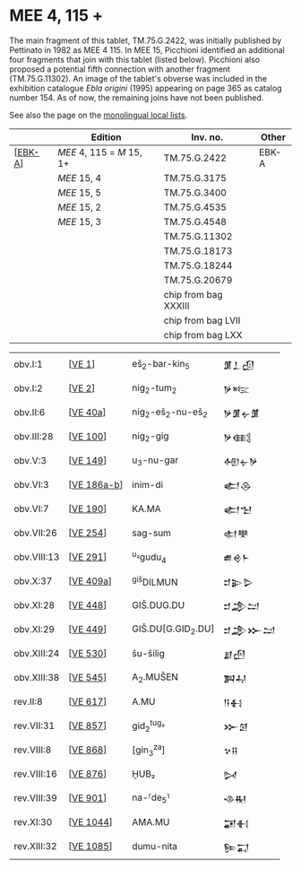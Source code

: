 # MEE 4, 115 +

The main fragment of this tablet, TM.75.G.2422, was initially published by Pettinato in 1982 as MEE 4 115. In MEE 15, Picchioni identified an additional four fragments that join with this tablet (listed below). Picchioni also proposed a potential fifth connection with another fragment (TM.75.G.11302). An image of the tablet's obverse was included in the exhibition catalogue *Ebla origini* (1995) appearing on page 365 as catalog number 154. As of now, the remaining joins have not been published.

See also the page on the [monolingual local lists](https://erica-scarpa.github.io/VE/Monolingual.html).

|           | **Edition**               | **Inv. no.**         | **Other** |
| --------- | ------------------------- | -------------------- | --------- |
| [[EBK-A]] | *MEE* 4, 115 = *M* 15, 1+ | TM.75.G.2422         | EBK-A     |
|           | *MEE* 15, 4               | TM.75.G.3175         |           |
|           | *MEE* 15, 5               | TM.75.G.3400         |           |
|           | *MEE* 15, 2               | TM.75.G.4535         |           |
|           | *MEE* 15, 3               | TM.75.G.4548         |           |
|           |                           | TM.75.G.11302        |           |
|           |                           | TM.75.G.18173        |           |
|           |                           | TM.75.G.18244        |           |
|           |                           | TM.75.G.20679        |           |
|           |                           | chip from bag XXXIII |           |
|           |                           | chip from bag LVII   |           |
|           |                           | chip from bag LXX    |           |

|             |               |                                                  |      |
| ----------- | ------------- | ------------------------------------------------ | ---- |
| obv.I:1     | [[VE 1]]      | eš<sub>2</sub>-bar-kin<sub>5</sub>               | 𒂠𒁇𒌺  |
| obv.I:2     | [[VE 2]]      | nig<sub>2</sub>-tum<sub>2</sub>                  | 𒃻𒌈   |
| obv.II:6    | [[VE 40a]]    | nig<sub>2</sub>-eš<sub>2</sub>-nu-eš<sub>2</sub> | 𒃻𒂠𒉡𒂠 |
| obv.III:28  | [[VE 100]]    | nig<sub>2</sub>-gig                              | 𒃻𒍼   |
| obv.V:3     | [[VE 149]]    | u<sub>3</sub>-nu-gar                             | 𒅇𒉡𒃻  |
| obv.VI:3    | [[VE 186a-b]] | inim-di                                          | 𒅗𒁲   |
| obv.VI:7    | [[VE 190]]    | KA.MA                                            | 𒅗𒈠   |
| obv.VII:26  | [[VE 254]]    | sag-sum                                          | 𒊕𒋧   |
| obv.VIII:13 | [[VE 291]]    | <sup>u₂</sup>gudu<sub>4</sub>                    | 𒌑𒄴𒈨  |
| obv.X:37    | [[VE 409a]]   | <sup>giš</sup>DILMUN                             | 𒄑𒉌𒌇  |
| obv.XI:28   | [[VE 448]]    | GIŠ.DUG.DU                                       | 𒄑𒂁𒁺  |
| obv.XI:29   | [[VE 449]]    | GIŠ.DU[G.GID<sub>2</sub>.DU]                     | 𒄑𒂁𒁍𒁺 |
| obv.XIII:24 | [[VE 530]]    | šu-šilig                                         | 𒋗𒍂   |
| obv.XIII:38 | [[VE 545]]    | A<sub>2</sub>.MUŠEN                              | 𒀉𒄷   |
| rev.II:8    | [[VE 617]]    | A.MU                                             | 𒀀𒈬   |
| rev.VII:31  | [[VE 857]]    | gid<sub>2</sub><sup>tug₂</sup>                   | 𒁍𒌆   |
| rev.VIII:8  | [[VE 868]]    | [gin<sub>3</sub><sup>za</sup>]                   | 𒆳𒍝   |
| rev.VIII:16 | [[VE 876]]    | ḪUB₂                                             | 𒄸    |
| rev.VIII:39 | [[VE 901]]    | na-⸢de<sub>5</sub>⸣                              | 𒈾𒊑   |
| rev.XI:30   | [[VE 1044]]   | AMA.MU                                           | 𒂼𒈬   |
| rev.XIII:32 | [[VE 1085]]   | dumu-nita                                        | 𒌉𒍑   |



[//begin]: # "Autogenerated link references for markdown compatibility"
[EBK-A]: EBK-A "MEE 4, 115 +"
[VE 1]: <VE 1> "VE 1: 𒂠𒁇𒌺"
[VE 2]: <VE 2> "VE 2 𒃻𒁺"
[VE 40a]: <VE 40a> "VE 40a: 𒃻𒂠𒉡𒂠"
[VE 100]: <VE 100> "VE 100 𒃻𒍼"
[VE 149]: <VE 149> "VE 149 𒅇𒉡𒃻"
[VE 186a-b]: <VE 186a-b> "VE 186a-b"
[VE 190]: <VE 190> "VE 190"
[VE 254]: <VE 254> "VE 254"
[VE 291]: <VE 291> "VE 291"
[VE 409a]: <VE 409a> "VE 409a"
[VE 448]: <VE 448> "VE 448 𒄑𒂁𒁺"
[VE 449]: <VE 449> "VE 449 𒄑𒂁𒁍𒁺"
[VE 530]: <VE 530> "VE 530"
[VE 545]: <VE 545> "VE 545"
[VE 617]: <VE 617> "VE 617 𒀀𒈬"
[VE 857]: <VE 857> "VE 857"
[VE 868]: <VE 868> "VE 868"
[VE 876]: <VE 876> "VE 876"
[VE 901]: <VE 901> "VE 901"
[VE 1044]: <VE 1044> "VE 1044 𒂼𒈬"
[VE 1085]: <VE 1085> "VE 1085 𒌉𒍑"
[//end]: # "Autogenerated link references"